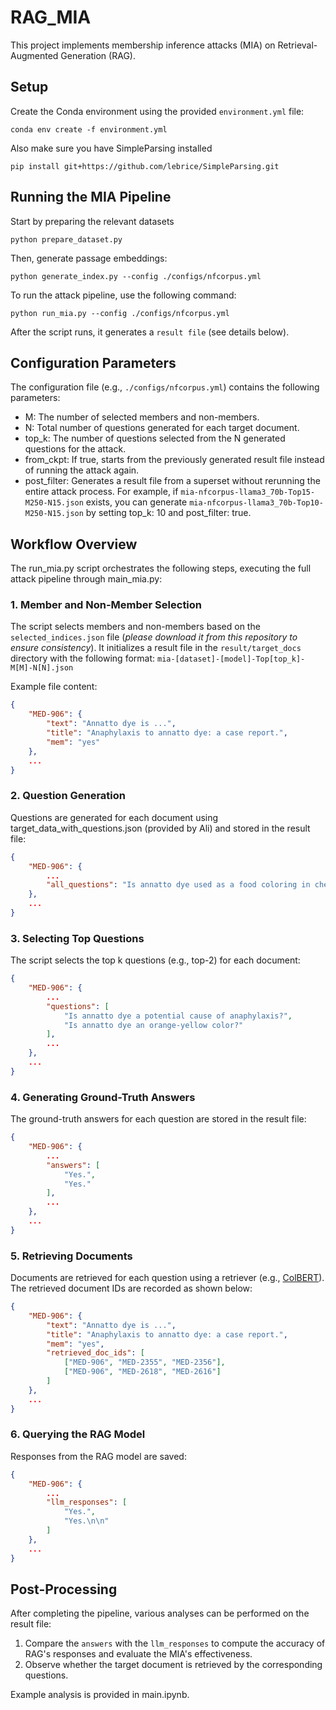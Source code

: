 # RAG_MIA

This project implements membership inference attacks (MIA) on Retrieval-Augmented Generation (RAG).

## Setup

Create the Conda environment using the provided `environment.yml` file:

`conda env create -f environment.yml`

Also make sure you have SimpleParsing installed

`pip install git+https://github.com/lebrice/SimpleParsing.git`

## Running the MIA Pipeline

Start by preparing the relevant datasets

`python prepare_dataset.py`

Then, generate passage embeddings:

`python generate_index.py --config ./configs/nfcorpus.yml`

To run the attack pipeline, use the following command:

`python run_mia.py --config ./configs/nfcorpus.yml`

After the script runs, it generates a `result file` (see details below).

## Configuration Parameters

The configuration file (e.g., `./configs/nfcorpus.yml`) contains the following parameters:

- M: The number of selected members and non-members.
- N: Total number of questions generated for each target document.
- top_k: The number of questions selected from the N generated questions for the attack.
- from_ckpt: If true, starts from the previously generated result file instead of running the attack again.
- post_filter: Generates a result file from a superset without rerunning the entire attack process. For example, if `mia-nfcorpus-llama3_70b-Top15-M250-N15.json` exists, you can generate `mia-nfcorpus-llama3_70b-Top10-M250-N15.json` by setting top_k: 10 and post_filter: true.

## Workflow Overview

The run_mia.py script orchestrates the following steps, executing the full attack pipeline through main_mia.py:

### 1. Member and Non-Member Selection

The script selects members and non-members based on the `selected_indices.json` file (*please download it from this repository to ensure consistency*). It initializes a result file in the `result/target_docs` directory with the following format:
`mia-[dataset]-[model]-Top[top_k]-M[M]-N[N].json`

Example file content:
```json
{
    "MED-906": {
        "text": "Annatto dye is ...",
        "title": "Anaphylaxis to annatto dye: a case report.",
        "mem": "yes"
    },
    ...
}
```


### 2. Question Generation

Questions are generated for each document using target_data_with_questions.json (provided by Ali) and stored in the result file:

```json
{
    "MED-906": {
        ...
        "all_questions": "Is annatto dye used as a food coloring in cheeses?\nCan annatto dye cause urticaria as an adverse reaction?..."
    },
    ...
}
```

### 3. Selecting Top Questions

The script selects the top k questions (e.g., top-2) for each document:
```json
{
    "MED-906": {
        ...
        "questions": [
            "Is annatto dye a potential cause of anaphylaxis?",
            "Is annatto dye an orange-yellow color?"
        ],
        ...
    },
    ...
}
```
### 4. Generating Ground-Truth Answers
The ground-truth answers for each question are stored in the result file:
```json
{
    "MED-906": {
        ...
        "answers": [
            "Yes.",
            "Yes."
        ],
        ...
    },
    ...
}
```
### 5. Retrieving Documents

Documents are retrieved for each question using a retriever (e.g., [ColBERT](https://github.com/stanford-futuredata/ColBERT)). The retrieved document IDs are recorded as shown below:

```json
{
    "MED-906": {
        "text": "Annatto dye is ...",
        "title": "Anaphylaxis to annatto dye: a case report.",
        "mem": "yes",
        "retrieved_doc_ids": [
            ["MED-906", "MED-2355", "MED-2356"],
            ["MED-906", "MED-2618", "MED-2616"]
        ]
    },
    ...
}
```
### 6. Querying the RAG Model
Responses from the RAG model are saved:
```json
{
    "MED-906": {
        ...
        "llm_responses": [
            "Yes.",
            "Yes.\n\n"
        ]
    },
    ...
}
```

## Post-Processing

After completing the pipeline, various analyses can be performed on the result file:
1. Compare the `answers` with the `llm_responses` to compute the accuracy of RAG's responses and evaluate the MIA's effectiveness.
2. Observe whether the target document is retrieved by the corresponding questions.

Example analysis is provided in main.ipynb.